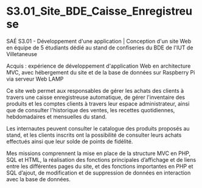 # S3.01_Site_BDE_Caisse_Enregistreuse
SAÉ S3.01 - Développement d'une application | Conception d'un site Web en équipe de 5 étudiants dédié au stand de confiseries du BDE de l'IUT de Villetaneuse

Acquis : expérience de développement d'application Web en architecture MVC, avec hébergement du site et de la base de données sur Raspberry Pi via serveur Web LAMP

Ce site web permet aux responsables de gérer les achats des clients à travers une caisse enregistreuse automatique, de gérer l'inventaire des produits et les comptes clients à travers leur espace administrateur, ainsi que de consulter l'historique des ventes, les recettes quotidiennes, hebdomadaires et mensuelles du stand.

Les internautes peuvent consulter le catalogue des produits proposés au stand, et les clients inscrits ont la possibilité de consulter leurs achats effectués ainsi que leur solde de points de fidélité.

Mes missions comprennent la mise en place de la structure MVC en PHP, SQL et HTML, la réalisation des fonctions principales d’affichage et de liens entre les différentes pages du site, et des fonctions importantes en PHP et SQL d’ajout, de modification et de suppression de données en interaction avec la base de données.
